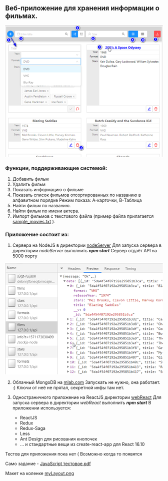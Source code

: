 ## Веб-приложение для хранения информации о фильмах.

![внешний вид](https://github.com/Adisey/p909-FilmsInfo-webbylab/blob/master/Docs/cards.png)

### Функции, поддерживающие системой:

1. Добавить фильм
2. Удалить фильм
3. Показать информацию о фильме
4. Показать список фильмов отсортированных по названию в алфавитном порядке
   Режим показа: A-карточки, B-Таблица
5. Найти фильм по названию.
6. Найти фильм по имени актера.
7. Импорт фильмов с текстового файла (пример файла прилагается [sample_movies.txt](https://github.com/Adisey/p909-FilmsInfo-webbylab/blob/master/Docs/sample_movies.txt) ).

### Приложение состоит из:

1. Сервера на NodeJS в директории [nodeServer](https://github.com/Adisey/p909-FilmsInfo-webbylab/tree/master/nodeServer)
   Для запуска сервера в директории _nodeServer_ выполнить _**npm start**_
   Сервер отдаёт API на 5000 порту

![API](https://github.com/Adisey/p909-FilmsInfo-webbylab/blob/master/Docs/API.png)

2. Облачный MongoDB на [mlab.com](https://mlab.com)
   Запускать не нужно, она работает. :) Ключи от неё не прятал, секретной инфы там нет.

3. Одностраничного приложение на ReactJS директории [webReact](https://github.com/Adisey/p909-FilmsInfo-webbylab/tree/master/webReact)
   Для запуска сервера в директории _webReact_ выполнить _**npm start**_
   В приложении используется:
    - ReactJS
    - Redux
    - Redux-Saga
    - Less
    - Ant Design для рисования кнопочек
    - ... и стандартные вещи из create-react-app для React 16.10

Тестов для приложения пока нет (
Возможно когда то появятся

Само задание - [JavaScript тестовое.pdf](https://github.com/Adisey/p909-FilmsInfo-webbylab/blob/master/Docs/JavaScript%20%D1%82%D0%B5%D1%81%D1%82%D0%BE%D0%B2%D0%BE%D0%B5.pdf)

Макет на коленке [myLayout.png](https://github.com/Adisey/p909-FilmsInfo-webbylab/blob/master/Docs/myLayout.png)
